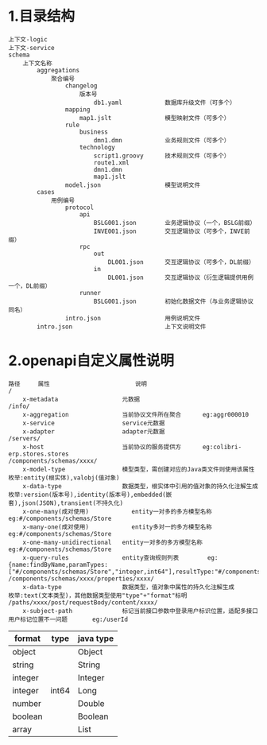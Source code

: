# 1.目录结构
    上下文-logic
    上下文-service
    schema
        上下文名称
            aggregations
                聚合编号
                    changelog
                        版本号
                            db1.yaml            数据库升级文件（可多个）
                    mapping
                        map1.jslt               模型映射文件（可多个）
                    rule
                        business
                            dmn1.dmn            业务规则文件（可多个）
                        technology
                            script1.groovy      技术规则文件（可多个）
                            route1.xml
                            dmn1.dmn
                            map1.jslt
                    model.json                  模型说明文件
            cases
                用例编号
                    protocol
                        api
                            BSLG001.json        业务逻辑协议（一个，BSLG前缀）
                            INVE001.json        交互逻辑协议（可多个，INVE前缀）
                        rpc
                            out
                                DL001.json      交互逻辑协议（可多个，DL前缀）
                            in
                                DL001.json      交互逻辑协议（衍生逻辑提供用例一个，DL前缀）
                        runner
                            BSLG001.json        初始化数据文件（与业务逻辑协议同名）
                    intro.json                  用例说明文件
            intro.json                          上下文说明文件

# 2.openapi自定义属性说明
    路径     属性                        说明
    /
        x-metadata			        元数据
    /info/
        x-aggregation		        当前协议文件所在聚合		eg:aggr000010
        x-service			        service元数据
        x-adapter			        adapter元数据
    /servers/
        x-host				        当前协议的服务提供方		eg:colibri-erp.stores.stores
    /components/schemas/xxxx/
        x-model-type			    模型类型，需创建对应的Java类文件则使用该属性    枚举:entity(根实体),valobj(值对象)
        x-data-type			        数据类型，根实体中引用的值对象的持久化注解生成   枚举:version(版本号),identity(版本号),embedded(嵌套),json(JSON),transient(不持久化)
        x-one-many(成对使用)		    entity一对多的多方模型名称	eg:#/components/schemas/Store
        x-many-one(成对使用)		    entity多对一的多方模型名称	eg:#/components/schemas/Store
        x-one-many-unidirectional	entity一对多的多方模型名称	eg:#/components/schemas/Store
        x-query-rules			    entity查询规则列表		eg:{name:findByName,paramTypes:["#/components/schemas/Store","integer,int64"],resultType:"#/components/schemas/Store"}
    /components/schemas/xxxx/properties/xxxx/
        x-data-type			        数据类型，值对象中属性的持久化注解生成		 枚举:text(文本类型)，其他数据类型使用"type"+"format"标明
    /paths/xxxx/post/requestBody/content/xxxx/
        x-subject-path			    标记当前接口参数中登录用户标识位置，适配多接口用户标记位置不一问题	    eg:/userId

| format  | type  | java type |
|---------|-------|-----------|
| object  |       | Object    |
| string  |       | String    |
| integer |       | Integer   |
| integer | int64 | Long      |
| number  |       | Double    |
| boolean |       | Boolean   |
| array   |       | List      |